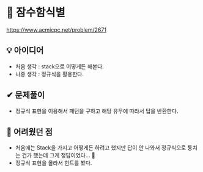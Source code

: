 # 🔎 잠수함식별

https://www.acmicpc.net/problem/2671

## 💡 아이디어

- 처음 생각 : stack으로 어떻게든 해본다.
- 나중 생각 : 정규식을 활용한다.

## ✔ 문제풀이

- 정규식 표현을 이용해서 패턴을 구하고 해당 유무에 따라서 답을 반환한다.

## 🤕 어려웠던 점

- 처음에는 Stack을 가지고 어떻게든 하려고 했지만 답이 안 나와서 정규식으로 퉁치는 건가 했는데 그게 정답이었다... 🤣
- 정규식 표현을 몰라서 힌트를 봤다.
